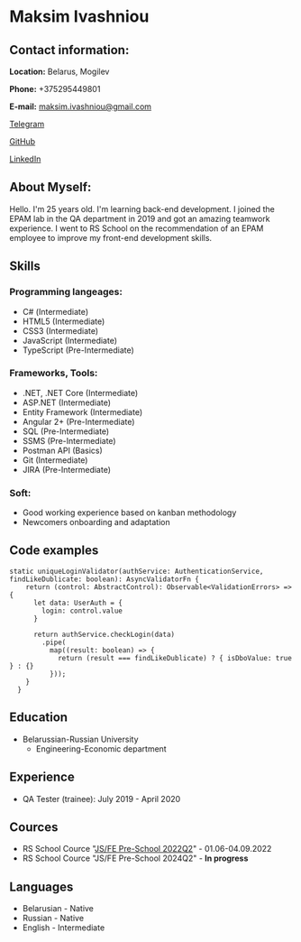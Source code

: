 # **Maksim Ivashniou**

## **Contact information:**

**Location:** Belarus, Mogilev

**Phone:** +375295449801

**E-mail:** maksim.ivashniou@gmail.com

[Telegram](https://t.me/Maksim_Ivashniou)

[GitHub](https://github.com/MaksimIvashniou)

[LinkedIn](https://www.linkedin.com/in/maksim-ivashniou-2087191a4/)

## **About Myself:**

Hello. I'm 25 years old. I'm learning back-end development. I joined the EPAM lab in the QA department in 2019 and got an amazing teamwork experience. I went to RS School on the recommendation of an EPAM employee to improve my front-end development skills.

## **Skills**

### **Programming langeages:**

- С# (Intermediate)
- HTML5 (Intermediate)
- CSS3 (Intermediate)
- JavaScript (Intermediate)
- TypeScript (Pre-Intermediate)

### **Frameworks, Tools:**

- .NET, .NET Core (Intermediate)
- ASP.NET (Intermediate)
- Entity Framework (Intermediate)
- Angular 2+ (Pre-Intermediate)
- SQL (Pre-Intermediate)
- SSMS (Pre-Intermediate)
- Postman API (Basics)
- Git (Intermediate)
- JIRA (Pre-Intermediate)

### **Soft:**

- Good working experience based on kanban methodology
- Newcomers onboarding and adaptation

## **Code examples**

```
static uniqueLoginValidator(authService: AuthenticationService, findLikeDublicate: boolean): AsyncValidatorFn {
    return (control: AbstractControl): Observable<ValidationErrors> => {
      let data: UserAuth = {
        login: control.value
      }

      return authService.checkLogin(data)
        .pipe(
          map((result: boolean) => {
            return (result === findLikeDublicate) ? { isDboValue: true } : {}
          }));
    }
  }
```

## **Education**

- Belarussian-Russian University
  - Engineering-Economic department

## **Experience**

- QA Tester (trainee): July 2019 - April 2020

## **Cources**

- RS School Cource "[JS/FE Pre-School 2022Q2](https://app.rs.school/certificate/b6u5ds5a)" - 01.06-04.09.2022
- RS School Cource "JS/FE Pre-School 2024Q2" - **In progress**

## **Languages**

- Belarusian - Native
- Russian - Native
- English - Intermediate
